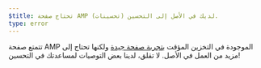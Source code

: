 ```yaml
---
$title: تحتاج صفحة AMP لديك في الأصل إلى التحسين (تحسينات).
type: error
---
```


تتمتع صفحة AMP الموجودة في التخزين المؤقت [بتجربة صفحة جيدة](https://developers.google.com/search/docs/guides/page-experience?hl=ar) ولكنها تحتاج إلى مزيد من العمل في الأصل. لا تقلق، لدينا بعض التوصيات لمساعدتك في التحسين!

